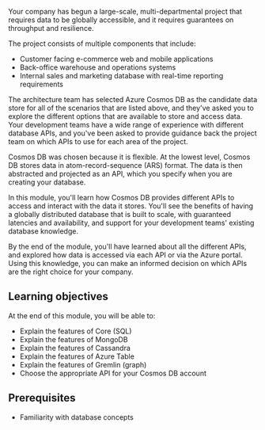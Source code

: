 Your company has begun a large-scale, multi-departmental project that requires data to be globally accessible, and it requires guarantees on throughput and resilience. 

The project consists of multiple components that include:
- Customer facing e-commerce web and mobile applications
- Back-office warehouse and operations systems
- Internal sales and marketing database with real-time reporting requirements

The architecture team has selected Azure Cosmos DB as the candidate data store for all of the scenarios that are listed above, and they've asked you to explore the different options that are available to store and access data. Your development teams have a wide range of experience with different database APIs, and you've been asked to provide guidance back the project team on which APIs to use for each area of the project.

Cosmos DB was chosen because it is flexible. At the lowest level, Cosmos DB stores data in atom-record-sequence (ARS) format. The data is then abstracted and projected as an API, which you specify when you are creating your database.

In this module, you'll learn how Cosmos DB provides different APIs to access and interact with the data it stores. You'll see the benefits of having a globally distributed database that is built to scale, with guaranteed latencies and availability, and support for your development teams' existing database knowledge.

By the end of the module, you'll have learned about all the different APIs, and explored how data is accessed via each API or via the Azure portal. Using this knowledge, you can make an informed decision on which APIs are the right choice for your company.

## Learning objectives

At the end of this module, you will be able to:
- Explain the features of Core (SQL)
- Explain the features of MongoDB
- Explain the features of Cassandra
- Explain the features of Azure Table
- Explain the features of Gremlin (graph)
- Choose the appropriate API for your Cosmos DB account

## Prerequisites

- Familiarity with database concepts